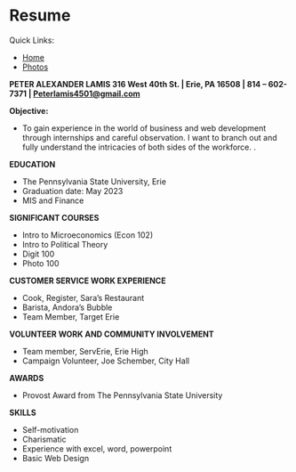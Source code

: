 # Resume

Quick Links:

- [Home](index.md)
- [Photos](photo.md)
	
**PETER ALEXANDER LAMIS
316 West 40th St. | Erie, PA 16508 | 814 – 602- 7371 | Peterlamis4501@gmail.com**

**Objective:** 
- To gain experience in the world of business and web development through internships and careful observation. I want to branch out and fully understand the intricacies of both sides of the workforce. .

**EDUCATION**
- The Pennsylvania State University, Erie 	   
- Graduation date: May 2023                                           
- MIS and Finance                                            
                         
**SIGNIFICANT COURSES**
- Intro to Microeconomics (Econ 102)
- Intro to Political Theory 
- Digit 100
- Photo 100

**CUSTOMER SERVICE WORK EXPERIENCE**
- Cook, Register, Sara’s Restaurant
- Barista, Andora’s Bubble
- Team Member, Target Erie

**VOLUNTEER WORK AND COMMUNITY INVOLVEMENT** 
- Team member, ServErie, Erie High
- Campaign Volunteer, Joe Schember, City Hall	
                     
**AWARDS**
- Provost Award from The Pennsylvania State University
	
**SKILLS**
 
- Self-motivation
- Charismatic
- Experience with excel, word, powerpoint
- Basic Web Design

                                                                        

